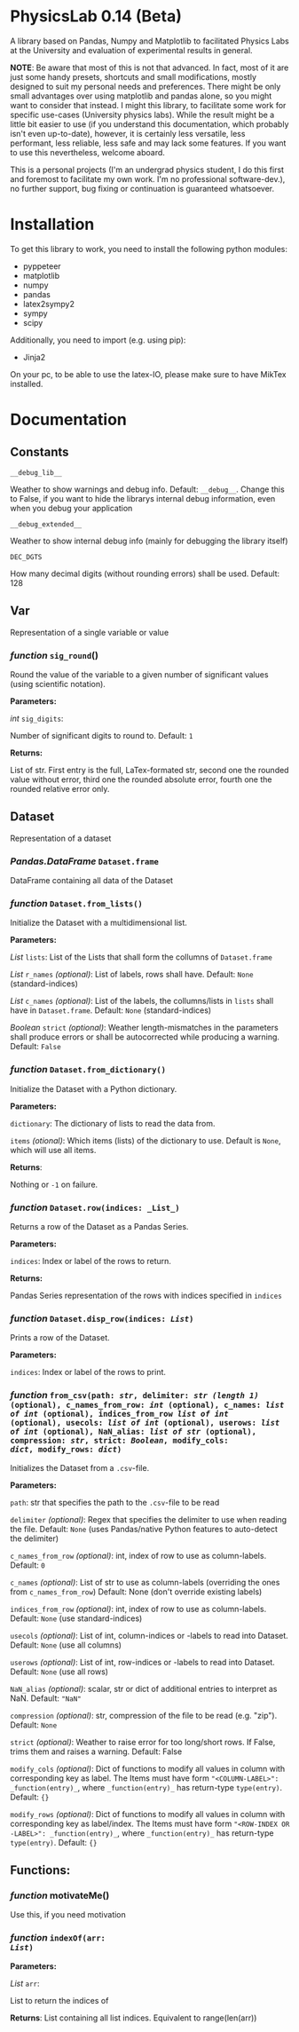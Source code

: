 # PhysicsLab 0.14 (Beta)
A library based on Pandas, Numpy and Matplotlib to facilitated Physics Labs at the University and evaluation of experimental results in general.

**NOTE**: Be aware that most of this is not that advanced. In fact, most of it are just some handy presets, shortcuts and small modifications, mostly designed to suit my personal needs and preferences.
There might be only small advantages over using matplotlib and pandas alone, so you might want to consider that instead. I might this library, to facilitate some work for specific use-cases (University physics labs).
While the result might be a little bit easier to use (if you understand this documentation, which probably isn't even up-to-date), however, it is certainly less versatile, less performant, less reliable, less safe and 
may lack some features. If you want to use this nevertheless, welcome aboard. 

This is a personal projects (I'm an undergrad physics student, I do this 
first and foremost to facilitate my own work. I'm no professional software-dev.), no further support, bug fixing or continuation is guaranteed whatsoever.

# Installation
To get this library to work, you need to install the following python modules:
- pyppeteer
- matplotlib
- numpy
- pandas
- latex2sympy2
- sympy 
- scipy

Additionally, you need to import (e.g. using pip):
- Jinja2

On your pc, to be able to use the latex-IO, please make sure to have MikTex installed.

# Documentation

## Constants
`__debug_lib__`

Weather to show warnings and debug info. Default: `__debug__`. Change this to False, if you want to hide the librarys internal debug information, even when you debug your application

`__debug_extended__`

Weather to show internal debug info (mainly for debugging the library itself)

`DEC_DGTS`

How many decimal digits (without rounding errors) shall be used. Default: 128

## Var
Representation of a single variable or value

### _function_ `sig_round`()
Round the value of the variable to a given number of significant values (using scientific notation).

**Parameters:**

_int_ `sig_digits`:

Number of significant digits to round to. Default: `1`

**Returns:**

List of str. First entry is the full, LaTex-formated str, second one the rounded value without error, third one the rounded absolute error, fourth one the rounded relative error only.



## Dataset
Representation of a dataset

### _Pandas.DataFrame_ `Dataset.frame`
DataFrame containing all data of the Dataset

### _function_ `Dataset.from_lists()`
Initialize the Dataset with a multidimensional list.

**Parameters:**

_List_ `lists`: List of the Lists that shall form the collumns of `Dataset.frame`

_List_ `r_names` _(optional)_: List of labels, rows shall have. Default: `None` (standard-indices)

_List_ `c_names` _(optional)_: List of the labels, the collumns/lists in `lists` shall have in `Dataset.frame`. Default: `None` (standard-indices)

_Boolean_ `strict` _(optional)_: Weather length-mismatches in the parameters shall produce errors or shall be autocorrected while producing a warning. Default: `False`

### _function_ `Dataset.from_dictionary()`
Initialize the Dataset with a Python dictionary.

**Parameters:** 

`dictionary`: The dictionary of lists to read the data from.

`items` _(otional)_: Which items (lists) of the dictionary to use. Default is `None`, which will use all items.

**Returns**:

Nothing or `-1` on failure.

### _function_ `Dataset.row(indices: _List_)`

Returns a row of the Dataset as a Pandas Series.

**Parameters:**

`indices`: Index or label of the rows to return. 

**Returns:**

Pandas Series representation of the rows with indices specified in `indices`

### _function_ <code>Dataset.disp_row(indices: _List_)</code>

Prints a row of the Dataset.

**Parameters:**

`indices`: Index or label of the rows to print. 


### _function_ <code>from_csv(path: _str_, delimiter: _str (length 1)_ (optional), c_names_from_row: _int_ (optional), c_names: _list of int_ (optional), indices_from_row _list of int_ (optional), usecols: _list of int_ (optional), userows: _list of int_ (optional), NaN_alias: _list of str_ (optional), compression: _str_, strict: _Boolean_, modify_cols: _dict_, modify_rows: _dict_)</code>
    
Initializes the Dataset from a `.csv`-file.

**Parameters:**

`path`: str that specifies the path to the `.csv`-file to be read 

`delimiter` _(optional)_: Regex that specifies the delimiter to use when reading the file. Default: `None` (uses Pandas/native Python features to auto-detect the delimiter)

`c_names_from_row` _(optional)_: int, index of row to use as column-labels. Default: `0`

`c_names` _(optional)_: List of str to use as column-labels (overriding the ones from `c_names_from_row`) Default: None (don't override existing labels)

`indices_from_row` _(optional)_: int, index of row to use as column-labels. Default: `None` (use standard-indices)

`usecols` _(optional)_: List of int, column-indices or -labels to read into Dataset. Default: `None` (use all columns)

`userows` _(optional)_: List of int, row-indices or -labels to read into Dataset. Default: `None` (use all rows)

`NaN_alias` _(optional)_: scalar, str or dict of additional entries to interpret as NaN. Default: `"NaN"`

`compression` _(optional)_: str, compression of the file to be read (e.g. "zip"). Default: `None`

`strict` _(optional)_: Weather to raise error for too long/short rows. If False, trims them and raises a warning. Default: False

`modify_cols` _(optional)_: Dict of functions to modify all values in column with corresponding key as label. The Items must have form `"<COLUMN-LABEL>": _function(entry)_`, where `_function(entry)_` has return-type `type(entry)`. Default: `{}`

`modify_rows` _(optional)_: Dict of functions to modify all values in column with corresponding key as label/index. The Items must have form `"<ROW-INDEX OR -LABEL>": _function(entry)_`, where `_function(entry)_` has return-type `type(entry)`. Default: `{}`


## Functions:

### _function_ motivateMe()
Use this, if you need motivation

### _function_ <code>indexOf(arr: _List_)</code>
**Parameters:**

_List_ `arr`:

List to return the indices of

**Returns**: List containing all list indices. Equivalent to range(len(arr))
